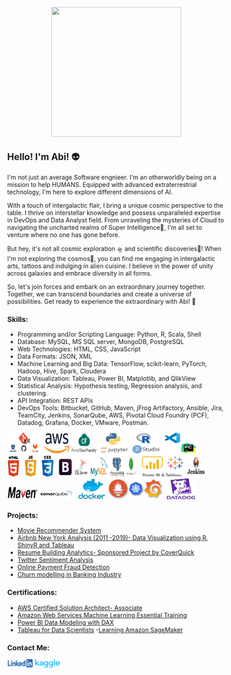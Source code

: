 <p align="center">
  <img width="300" height="300" src="/icons/consciousness.gif">
</p>
<h2>Hello! I'm Abi! 👽</h2>

<p>
I'm not just an average Software engnieer. I'm an otherworldly being on a mission to help HUMANS. Equipped with advanced extraterrestrial technology, I'm here to explore different dimensions of AI.

With a touch of intergalactic flair, I bring a unique cosmic perspective to the table. I thrive on interstellar knowledge and possess unparalleled expertise in DevOps and Data Analyst field. From unraveling the mysteries of Cloud to navigating the uncharted realms of Super Intelligence👾, I'm all set to venture where no one has gone before.

But hey, it's not all cosmic exploration 🛸 and scientific discoveries📡! When I'm not exploring the cosmos🌌, you can find me engaging in intergalactic arts, tattoos and indulging in alien cuisine. I believe in the power of unity across galaxies and embrace diversity in all forms.

So, let's join forces and embark on an extraordinary journey together. Together, we can transcend boundaries and create a universe of possibilities. Get ready to experience the extraordinary with Abi! 🚀

</p>

<h3>Skills:</h3>

- Programming and/or Scripting Language: Python, R, Scala, Shell
- Database: MySQL, MS SQL server, MongoDB, PostgreSQL
- Web Technologies: HTML, CSS, JavaScript
- Data Formats: JSON, XML
- Machine Learning and Big Data: TensorFlow, scikit-learn, PyTorch, Hadoop, Hive, Spark, Cloudera
- Data Visualization: Tableau, Power BI, Matplotlib, and QlikView
- Statistical Analysis: Hypothesis testing, Regression analysis, and clustering.
- API Integration: REST APIs
- DevOps Tools: Bitbucket, GitHub, Maven, jFrog Artifactory, Ansible, Jira, TeamCity, Jenkins, SonarQube, AWS, Pivotal Cloud Foundry (PCF), Datadog, Grafana, Docker, VMware, Postman.

<p align="left"> 
    <img width="80" height="50" src="/icons/git.jpg">
    <img width="60" height="50" src="/icons/aws.png">
    <img width="60" height="50" src="/icons/pcf.png">
    <img width="70" height="50" src="/icons/py.png">
    <img width="70" height="50" src="/icons/rcode.png">
    <img width="80" height="50" src="/icons/vscode-pycharm.png">
    <img width="150" height="50" src="/icons/html_css_js_bootstrap.png">
    <img width="150" height="50" src="/icons/db.jpg">
    <img width="100" height="50" src="/icons/tab_powerbi.png">
    <img width="50" height="50" src="/icons/jenkins.jpg">
    <img width="70" height="30" src="icons/maven.png">
    <img width="80" height="30" src="icons/sonarqube.png">
    <img width="70" height="50" src="/icons/doc.png">
    <img width="130" height="50" src="/icons/grafana_prometheus_kube.png">
    <img width="70" height="50" src="/icons/datadog.jpg">
</p>

<h3>Projects:</h3>

- [Movie Recommender System](https://github.com/abidikshit/Projects)
- [Airbnb New York Analysis (2011 -2019)- Data Visualization using R, ShinyR and Tableau](https://github.com/abidikshit/R_Projects/blob/master/ALY6070-CommunicationAndVisualization/FinalProject/ALY6070_G7_FinalProject.pdf)
- [Resume Building Analytics- Sponsored Project by CoverQuick](https://github.com/abidikshit/Python/blob/master/ALY6080-XN_CoverQuick_Project/FinalCoverQuickAnalysis/ALY6080_Final_Report_CoverQuick.pdf)
- [Twitter Sentiment Analysis](https://github.com/abidikshit/Python/blob/master/ALY6110-DataManagementAndBigData/Twitter/ALY6110_FinalProjectMilestone–BasicAnalysisandDashboard.pdf)
- [Online Payment Fraud Detection](https://github.com/abidikshit/Python/blob/master//ALY6040-Data_Mining/FinalProject/ALY6040_OnlineFraudDetection_FinalProject.pdf)
- [Churn modelling in Banking Industry](https://github.com/abidikshit/R_Projects/blob/master/ALY6015-IntermediateAnalytics/FinalProject/ALY6015_Group1_Final_project.pdf)

<h3>Certifications:</h3>

- [AWS Certified Solution Architect- Associate](https://www.linkedin.com/feed/update/urn:li:activity:6598586311408476160/?updateEntityUrn=urn%3Ali%3Afs_feedUpdate%3A%28V2%2Curn%3Ali%3Aactivity%3A6598586311408476160%29)
- [Amazon Web Services Machine Learning Essential Training](https://www.linkedin.com/learning/certificates/15ec6fff6c82d70ed4028b3bbf12e75fc477ea04750bc1ed24ff6786fd93b6a8)
- [Power BI Data Modeling with DAX](https://www.linkedin.com/learning/certificates/fd552f0e605ffb9f51c1b4264af282e174d93c76f5ad3bdb3f3a587a4e1b6f5a)
- [Tableau for Data Scientists](https://www.linkedin.com/learning/certificates/3309650a39442d1ee591b9e70e2b5a4f3525b942e08fa31cdd9840c6ef0d0c01?u=74653650)
  -[Learning Amazon SageMaker](https://www.linkedin.com/learning/certificates/e0092cbfdf240ed905f45e4bd7f3137be45495803a735cbe87965c770b996ecf)

<h3>Contact Me:</h3>
<p align="left">
    <a href="https://www.linkedin.com/in/abhilash-dikshit" target="blank"><img align="center" src="/icons/linkedin.png" alt="abhilash-dikshit" height="20" width="60" /></a>
    <a href="https://www.kaggle.com/abhilashdikshit" target="blank"><img align="center" src="/icons/Kaggle.png" alt="abhilash-dikshit" height="20" width="60" /></a> 
</p>
